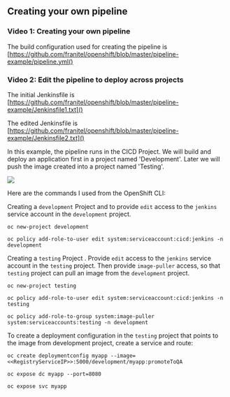 ## Creating your own pipeline


### Video 1: Creating your own pipeline

The build configuration used for creating the pipeline is 
[https://github.com/franitel/openshift/blob/master/pipeline-example/pipeline.yml()


### Video 2: Edit the pipeline to deploy across projects 

The initial Jenkinsfile is [https://github.com/franitel/openshift/blob/master/pipeline-example/Jenkinsfile1.txt]()

The edited Jenkinsfile is [https://github.com/franitel/openshift/blob/master/pipeline-example/Jenkinsfile2.txt]()

In this example, the pipeline runs in the CICD Project.  We will build and deploy an application first in a project named 'Development'. Later we will push the image created into a project named 'Testing'.

![](pipelines_example.tiff)


Here are the commands I used from the OpenShift CLI:

Creating a `development` Project and to provide `edit` access to the `jenkins` service account in the `development` project.

```
oc new-project development

oc policy add-role-to-user edit system:serviceaccount:cicd:jenkins -n development
```

Creating a `testing` Project . Provide `edit` access to the `jenkins` service account in the `testing` project. Then provide `image-puller` access, so that `testing` project can pull an image from the `development` project.

```
oc new-project testing

oc policy add-role-to-user edit system:serviceaccount:cicd:jenkins -n testing

oc policy add-role-to-group system:image-puller system:serviceaccounts:testing -n development
```

To create a deployment configuration in the `testing` project that points to the image from development project, create a service and route:

```
oc create deploymentconfig myapp --image=<<RegistryServiceIP>>:5000/development/myapp:promoteToQA

oc expose dc myapp --port=8080

oc expose svc myapp

```


